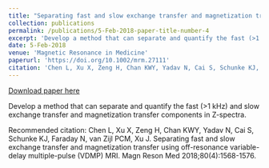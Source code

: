 ```yaml
---
title: "Separating fast and slow exchange transfer and magnetization transfer using off-resonance variable-delay multiple-pulse(VDMP) MRI"
collection: publications
permalink: /publications/5-Feb-2018-paper-title-number-4
excerpt: 'Develop a method that can separate and quantify the fast (>1 kHz) and slow exchange transfer and magnetization transfer components in Z-spectra.'
date: 5-Feb-2018
venue: 'Magnetic Resonance in Medicine'
paperurl: 'https://doi.org/10.1002/mrm.27111'
citation: 'Chen L, Xu X, Zeng H, Chan KWY, Yadav N, Cai S, Schunke KJ, Faraday N, van Zijl PCM, Xu J. Separating fast and slow exchange transfer and magnetization transfer using off-resonance variable-delay multiple-pulse (VDMP) MRI. Magn Reson Med 2018;80(4):1568-1576.'
---
```


<a href='https://doi.org/10.1002/mrm.27111'>Download paper here</a>

Develop a method that can separate and quantify the fast (>1 kHz) and slow exchange transfer and magnetization transfer components in Z-spectra.

Recommended citation: Chen L, Xu X, Zeng H, Chan KWY, Yadav N, Cai S, Schunke KJ, Faraday N, van Zijl PCM, Xu J. Separating fast and slow exchange transfer and magnetization transfer using off-resonance variable-delay multiple-pulse (VDMP) MRI. Magn Reson Med 2018;80(4):1568-1576.